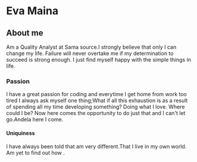 # Eva Maina

## About me
 Am a Quality Analyst at Sama source.I strongly believe that
 only I can change my life. Failure will never overtake me if my
 determination to succeed is strong enough. I just find myself
 happy with the simple things in life. 

### Passion
 I have a great passion for coding and everytime I get home
 from work too tired I always ask myself one thing;What if all
 this exhaustion is as a result of spending all my time developing
 something? Doing what I love. Where could I be? Now here comes the 
 opportunity to do just that and I can't let go.Andela here I come.

#### Uniquiness
 I have always been told that am very different.That I live in my own world.
 Am yet to find out how .
